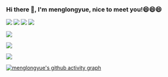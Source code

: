### Hi there 👋, I'm menglongyue, nice to meet you!😄😄😄

<!--
**menglongyue/menglongyue** is a ✨ _special_ ✨ repository because its `README.md` (this file) appears on your GitHub profile.

Here are some ideas to get you started:

- 🔭 I’m currently working on ...
- 🌱 I’m currently learning ...
- 👯 I’m looking to collaborate on ...
- 🤔 I’m looking for help with ...
- 💬 Ask me about ...
- 📫 How to reach me: ...
- 😄 Pronouns: ...
- ⚡ Fun fact: ...
-->
<p>
<img src="https://img.shields.io/static/v1?label=Program&message=Python&color=blue"/>
<img src="https://img.shields.io/static/v1?label=Program&message=Cplusplus&color=green"/>
<img src="https://img.shields.io/static/v1?label=Program&message=Computer VISION&color=pink"/>
<a href="你的CSDN主页链接"><img src="https://img.shields.io/static/v1?label=Blog&message=CSDN&color=red"/></a>
</p>

![](https://github-readme-stats.vercel.app/api?username=menglongyue&show_icons=true&theme=dark&count_private=true)

![](https://github-readme-stats.vercel.app/api/top-langs/?username=menglongyue&theme=dark&layout=compact)

<img src="https://visitor-badge.glitch.me/badge?page_id=https://github.com/menglongyue&right_color=red" />

[![menglongyue's github activity graph](https://activity-graph.herokuapp.com/graph?username=menglongyue&theme=dracula)](https://github.com/menglongyue/github-readme-activity-graph)
